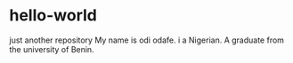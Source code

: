 # hello-world
just another repository
My name is odi odafe. i a Nigerian. A graduate from the university of Benin.
